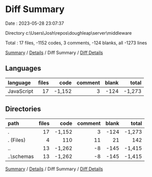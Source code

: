# Diff Summary

Date : 2023-05-28 23:07:37

Directory c:\\Users\\Josh\\repos\\doughleap\\server\\middleware

Total : 17 files,  -1152 codes, 3 comments, -124 blanks, all -1273 lines

[Summary](results.md) / [Details](details.md) / Diff Summary / [Diff Details](diff-details.md)

## Languages
| language | files | code | comment | blank | total |
| :--- | ---: | ---: | ---: | ---: | ---: |
| JavaScript | 17 | -1,152 | 3 | -124 | -1,273 |

## Directories
| path | files | code | comment | blank | total |
| :--- | ---: | ---: | ---: | ---: | ---: |
| . | 17 | -1,152 | 3 | -124 | -1,273 |
| . (Files) | 4 | 110 | 11 | 21 | 142 |
| .. | 13 | -1,262 | -8 | -145 | -1,415 |
| ..\\schemas | 13 | -1,262 | -8 | -145 | -1,415 |

[Summary](results.md) / [Details](details.md) / Diff Summary / [Diff Details](diff-details.md)